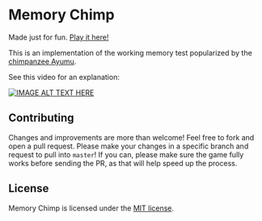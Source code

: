 # Memory Chimp

Made just for fun. [Play it here!](http://awendt.github.io/memory-chimp/)

This is an implementation of the working memory test popularized by the [chimpanzee Ayumu](http://en.wikipedia.org/wiki/Ayumu_%28chimpanzee%29).

See this video for an explanation:

[![IMAGE ALT TEXT HERE](http://img.youtube.com/vi/zsXP8qeFF6A/0.jpg)](http://www.youtube.com/watch?v=zsXP8qeFF6A)

## Contributing

Changes and improvements are more than welcome! Feel free to fork and open a pull request. Please make your changes in a specific branch and request to pull into `master`! If you can, please make sure the game fully works before sending the PR, as that will help speed up the process.

## License

Memory Chimp is licensed under the [MIT license](MIT-LICENSE).
